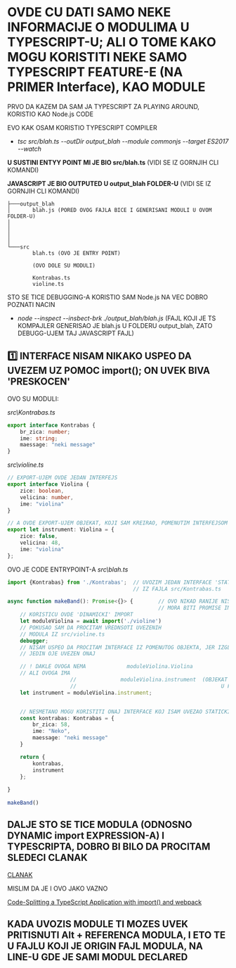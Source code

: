 # OVDE CU DATI SAMO NEKE INFORMACIJE O MODULIMA U TYPESCRIPT-U; ALI O TOME KAKO MOGU KORISTITI NEKE SAMO TYPESCRIPT FEATURE-E (NA PRIMER Interface), KAO MODULE

PRVO DA KAZEM DA SAM JA TYPESCRIPT ZA PLAYING AROUND, KORISTIO KAO Node.js CODE

EVO KAK OSAM KORISTIO TYPESCRIPT COMPILER

- *tsc src/blah.ts --outDir output_blah --module commonjs --target ES2017 --watch*

**U SUSTINI ENTYY POINT MI JE BIO src/blah.ts** (VIDI SE IZ GORNJIH CLI KOMANDI)

**JAVASCRIPT JE BIO OUTPUTED U output_blah FOLDER-U** (VIDI SE IZ GORNJIH CLI KOMANDI)

```linux
├───output_blah
│       blah.js (PORED OVOG FAJLA BICE I GENERISANI MODULI U OVOM FOLDER-U)
│
│
│
│
└───src
        blah.ts (OVO JE ENTRY POINT)
        
        (OVO DOLE SU MODULI)
        
        Kontrabas.ts
        violine.ts
```

STO SE TICE DEBUGGING-A KORISTIO SAM Node.js NA VEC DOBRO POZNATI NACIN

- *node --inspect --insbect-brk ./output_blah/blah.js* (FAJL KOJI JE TS KOMPAJLER GENERISAO JE blah.js U FOLDERU output_blah, ZATO DEBUGG-UJEM TAJ JAVASCRIPT FAJL)

## :one: INTERFACE NISAM NIKAKO USPEO DA UVEZEM UZ POMOC import(); ON UVEK BIVA 'PRESKOCEN'

OVO SU MODULI:

*src\Kontrabas.ts*

```typescript
export interface Kontrabas {
    br_zica: number;
    ime: string;
    maessage: "neki message"
}
```

*src\violine.ts*

```typescript
// EXPORT-UJEM OVDE JEDAN INTERFEJS
export interface Violina {
    zice: boolean,
    velicina: number,
    ime: "violina"
}

// A OVDE EXPORT-UJEM OBJEKAT, KOJI SAM KREIRAO, POMENUTIM INTERFEJSOM
export let instrument: Violina = {
    zice: false,
    velicina: 48,
    ime: "violina"
};
```

OVO JE CODE ENTRYPOINT-A *src\blah.ts*

```typescript
import {Kontrabas} from './Kontrabas';  // UVOZIM JEDAN INTERFACE 'STATICKIM' IMPORT-OM
                                        // IZ FAJLA src/Kontrabas.ts

async function makeBand(): Promise<{}> {        // OVO NIKAD RANIJE NISAM KORISTIO A DEFINISAO SAM DA POVRATNA VREDNOST
                                                // MORA BITI PROMISE INSTANCA RESOLVED/REJECTED SA OBJEKTOM
    // KORISTICU OVDE 'DINAMICKI' IMPORT
    let moduleViolina = await import('./violine')
    // POKUSAO SAM DA PROCITAM VREDNSOTI UVEZENIH
    // MODULA IZ src/violine.ts
    debugger;
    // NISAM USPEO DA PROCITAM INTERFACE IZ POMENUTOG OBJEKTA, JER IZGLEDA DA NE MOZE BITI UVEZEN
    // JEDIN OJE UVEZEN ONAJ

    // ! DAKLE OVOGA NEMA             moduleViolina.Violina
    // ALI OVOGA IMA        
                    //              moduleViolina.instrument  (OBJEKAT KOJI SAM NAPRAVIO Violina INTERFACE-OM
                    //                                              U FAJLU MODULA)
    let instrument = moduleViolina.instrument;


    // NESMETANO MOGU KORISTITI ONAJ INTERFACE KOJ ISAM UVEZAO STATICKIM IMPORT-OM
    const kontrabas: Kontrabas = {
        br_zica: 58,
        ime: "Neko",
        maessage: "neki message"
    }

    return {
        kontrabas,
        instrument
    };
  
}
  
makeBand()
```

## DALJE STO SE TICE MODULA (ODNOSNO DYNAMIC import EXPRESSION-A) I TYPESCRIPTA, DOBRO BI BILO DA PROCITAM SLEDECI CLANAK

[CLANAK](https://mariusschulz.com/blog/dynamic-import-expressions-in-typescript)

MISLIM DA JE I OVO JAKO VAZNO

[Code-Splitting a TypeScript Application with import() and webpack](https://mariusschulz.com/blog/code-splitting-a-typescript-application-with-import-and-webpack)

## KADA UVOZIS MODULE TI MOZES UVEK PRITISNUTI Alt + REFERENCA MODULA, I ETO TE U FAJLU KOJI JE ORIGIN FAJL MODULA, NA LINE-U GDE JE SAMI MODUL DECLARED
